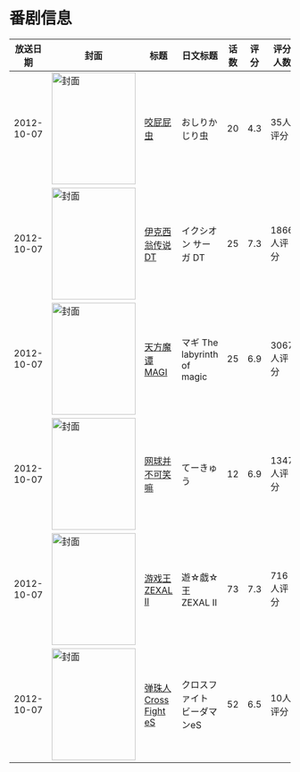 # 番剧信息

|放送日期|封面|标题|日文标题|话数|评分|评分人数|
|---|---|---|---|---|---|---|
|2012-10-07|<img src="//lain.bgm.tv/pic/cover/c/d2/ce/39759_ZuFUv.jpg" alt="封面" style="width:150px;height:200px;object-fit:cover;">|[咬屁屁虫](https://bangumi.tv/subject/39759)|おしりかじり虫|20|4.3|35人评分|
|2012-10-07|<img src="//lain.bgm.tv/pic/cover/c/80/76/42707_fDdXi.jpg" alt="封面" style="width:150px;height:200px;object-fit:cover;">|[伊克西翁传说DT](https://bangumi.tv/subject/42707)|イクシオン サーガ DT|25|7.3|1866人评分|
|2012-10-07|<img src="//lain.bgm.tv/pic/cover/c/9d/12/42786_kXkkg.jpg" alt="封面" style="width:150px;height:200px;object-fit:cover;">|[天方魔谭MAGI](https://bangumi.tv/subject/42786)|マギ The labyrinth of magic|25|6.9|3067人评分|
|2012-10-07|<img src="//lain.bgm.tv/pic/cover/c/21/82/46832_1Z273.jpg" alt="封面" style="width:150px;height:200px;object-fit:cover;">|[网球并不可笑嘛](https://bangumi.tv/subject/46832)|てーきゅう|12|6.9|1347人评分|
|2012-10-07|<img src="//lain.bgm.tv/pic/cover/c/c7/06/48670_oBVzG.jpg" alt="封面" style="width:150px;height:200px;object-fit:cover;">|[游戏王ZEXAL II](https://bangumi.tv/subject/48670)|遊☆戯☆王ZEXAL II|73|7.3|716人评分|
|2012-10-07|<img src="//lain.bgm.tv/pic/cover/c/0a/1e/48766_x7128.jpg" alt="封面" style="width:150px;height:200px;object-fit:cover;">|[弹珠人Cross Fight eS](https://bangumi.tv/subject/48766)|クロスファイト ビーダマンeS|52|6.5|10人评分|
